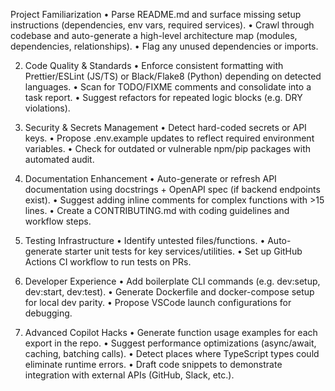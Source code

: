 Project Familiarization
	•	Parse README.md and surface missing setup instructions (dependencies, env vars, required services).
	•	Crawl through codebase and auto-generate a high-level architecture map (modules, dependencies, relationships).
	•	Flag any unused dependencies or imports.

2. Code Quality & Standards
	•	Enforce consistent formatting with Prettier/ESLint (JS/TS) or Black/Flake8 (Python) depending on detected languages.
	•	Scan for TODO/FIXME comments and consolidate into a task report.
	•	Suggest refactors for repeated logic blocks (e.g. DRY violations).

3. Security & Secrets Management
	•	Detect hard-coded secrets or API keys.
	•	Propose .env.example updates to reflect required environment variables.
	•	Check for outdated or vulnerable npm/pip packages with automated audit.

4. Documentation Enhancement
	•	Auto-generate or refresh API documentation using docstrings + OpenAPI spec (if backend endpoints exist).
	•	Suggest adding inline comments for complex functions with >15 lines.
	•	Create a CONTRIBUTING.md with coding guidelines and workflow steps.

5. Testing Infrastructure
	•	Identify untested files/functions.
	•	Auto-generate starter unit tests for key services/utilities.
	•	Set up GitHub Actions CI workflow to run tests on PRs.

6. Developer Experience
	•	Add boilerplate CLI commands (e.g. dev:setup, dev:start, dev:test).
	•	Generate Dockerfile and docker-compose setup for local dev parity.
	•	Propose VSCode launch configurations for debugging.

7. Advanced Copilot Hacks
	•	Generate function usage examples for each export in the repo.
	•	Suggest performance optimizations (async/await, caching, batching calls).
	•	Detect places where TypeScript types could eliminate runtime errors.
	•	Draft code snippets to demonstrate integration with external APIs (GitHub, Slack, etc.).
